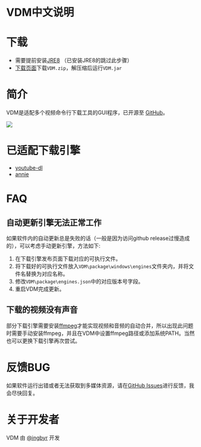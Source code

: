 # VDM中文说明


# 下载
- 需要提前安装[JRE8](http://www.oracle.com/technetwork/java/javase/downloads/jre8-downloads-2133155.html) （已安装JRE8的跳过此步骤）
- [下载页面](https://github.com/ingbyr/VDM/releases)下载`VDM.zip`，解压缩后运行`VDM.jar`


# 简介
VDM是适配多个视频命令行下载工具的GUI程序，已开源至 [GitHub](https://github.com/ingbyr/VDM)。

![](https://ws3.sinaimg.cn/large/bca3b20dly1fusoxry059j20xe0c0jrk.jpg)


# 已适配下载引擎
- [youtube-dl](https://github.com/rg3/youtube-dl)
- [annie](https://github.com/iawia002/annie)


# FAQ

## 自动更新引擎无法正常工作
如果软件内的自动更新总是失败的话（一般是因为访问github release过慢造成的），可以考虑手动更新引擎，方法如下:

1. 在下载引擎发布页面下载对应的可执行文件。
2. 将下载好的可执行文件放入`VDM\package\windows\engines`文件夹内，并将文件名替换为对应名称。
3. 修改`VDM\package\engines.json`中的对应版本号字段。
4. 重启VDM完成更新。

## 下载的视频没有声音
部分下载引擎需要安装[ffmpeg](https://ffmpeg.org/)才能实现视频和音频的自动合并，所以出现此问题时需要手动安装ffmpeg，并且在VDM中设置ffmpeg路径或添加系统PATH。当然也可以更换下载引擎再次尝试。


# 反馈BUG
如果软件运行出错或者无法获取到多媒体资源，请在[GitHub Issues](https://github.com/ingbyr/VDM/issues)进行反馈，我会尽快回复。


# 关于开发者
VDM 由 [@ingbyr](https://www.ingbyr.com/about/) 开发

